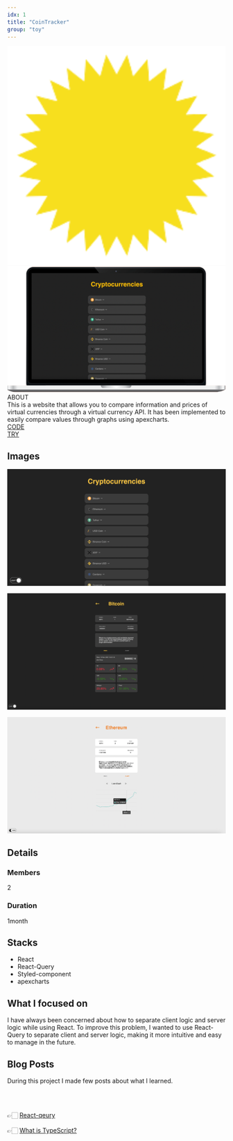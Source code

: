 ```yaml
---
idx: 1
title: "CoinTracker"
group: "toy"
---
```


<div class="aboutWrap">
    <div class="aboutImgWrap">
        <div class="aboutImg">
            <div class="spark">
                <img src="./images/spark.png">
            </div>
            <div class="main">
                <img src="./images/coinTracker/coinTrackerMain.png">
            </div>
        </div>
    </div>
    <div class="about">
        <div class="aboutTitle">
        ABOUT
        </div>
        <div class="aboutContent">
        This is a website that allows you to compare information and prices of virtual currencies through a virtual currency API. It has been implemented to easily compare values through graphs using apexcharts.
        </div>
        <div class="btnWrap">
            <div class="btn"><a href="https://github.com/WonWonGit/coin-tracker" target='_blank'>CODE</a></div>
            <div class="btn">
                <a href="https://wonwongit.github.io/coin-tracker/" target='_blank'>TRY</a>
            </div>
        </div>
    </div>
</div>

## Images

<div class="imgWrap">

<div class="projectImg">

![coinTracker](./images/coinTracker/coinTracker01.png)

</div>
<div class="projectImg">

![coinTracker](./images/coinTracker/coinTracker02.png)

</div>
<div class="projectImg">

![coinTracker](./images/coinTracker/coinTracker04.png)

</div>

</div>

## Details

### Members

2

### Duration

1month

## Stacks

<div class='stackWrap'>
   <div class="stacks">
        <ul class="stacksList">
            <li>React</li>
            <li>React-Query</li>
            <li>Styled-component</li>
            <li>apexcharts</li>
        </ul>
    </div>
   </div> 
</div>

## What I focused on

I have always been concerned about how to separate client logic and server logic while using React. To improve this problem, I wanted to use React-Query to separate client and server logic, making it more intuitive and easy to manage in the future.

## Blog Posts

During this project I made few posts about what I learned.

<br/>
<br/>

👉🏻 [React-qeury](https://medium.com/@bkn020612/react-qeury-62837c1ce4d8)
<br/>
<br/>
👉🏻 [What is TypeScript?](https://medium.com/@bkn020612/typescript-2a81f2076962)
